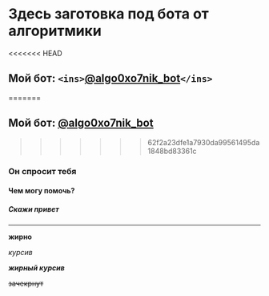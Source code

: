 # Здесь заготовка под бота от алгоритмики
<<<<<<< HEAD

## Мой бот: `<ins>`[@algo0xo7nik_bot](https://t.me/algo0xo7nik_bot/)`</ins>`

=======
## Мой бот: <ins>[@algo0xo7nik_bot](https://t.me/algo0xo7nik_bot/)</ins>
>>>>>>> 62f2a23dfe1a7930da99561495da1848bd83361c
### Он спросит тебя

#### Чем могу помочь?

##### Скажи привет

---

**жирно**

*курсив*

***жирный курсив***

~~зачекрнут~~
